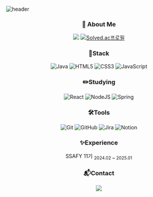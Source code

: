![header](https://capsule-render.vercel.app/api?type=waving&height=150&color=timeGradient&text=Welcom%20to%20Sally’s%20Github&section=header&reversal=false&textBg=false&fontSize=50&fontAlign=50&animation=fadeIn)

<div align = "center">
<h3>🎨 About Me</h3>  

<a href="https://longstream.tistory.com" target="_blank"><img src="https://img.shields.io/badge/Tistory-FF5A4A?style=flat-square&logo=tistory&logoColor=white"/></a>
[![Solved.ac프로필](http://mazassumnida.wtf/api/mini/generate_badge?boj=sdfg1001)](https://solved.ac/sdfg1001)

<h3>🚀Stack</h3> 

![Java](https://img.shields.io/badge/java-%23ED8B00.svg?style=flat-square&logo=java&logoColor=white)
![HTML5](https://img.shields.io/badge/html5-%23E34F26.svg?style=flat-square&logo=html5&logoColor=white)
![CSS3](https://img.shields.io/badge/css3-%231572B6.svg?style=flat-square&logo=css3&logoColor=white)
![JavaScript](https://img.shields.io/badge/javascript-%23323330.svg?style=flat-square&logo=javascript&logoColor=%23F7DF1E)

<h3>✏️Studying</h3>  

![React](https://img.shields.io/badge/react-%2320232a.svg?style=flat-square&logo=react&logoColor=%2361DAFB)
![NodeJS](https://img.shields.io/badge/node.js-6DA55F?style=flat-square&logo=node.js&logoColor=white)
![Spring](https://img.shields.io/badge/spring-%236DB33F.svg?style=flat-square&logo=spring&logoColor=white)

<h3>🛠Tools</h3>  

![Git](https://img.shields.io/badge/git-%23F05033.svg?style=flat-square&logo=git&logoColor=white)
![GitHub](https://img.shields.io/badge/github-%23121011.svg?style=flat-square&logo=github&logoColor=white)
![Jira](https://img.shields.io/badge/jira-%230A0FFF.svg?style=flat-square&logo=jira&logoColor=white)
![Notion](https://img.shields.io/badge/Notion-%23000000.svg?style=flat-square&logo=notion&logoColor=white)

<h3>✨Experience</h3>  

SSAFY 11기 <sub>2024.02 ~ 2025.01</sub>

<h3>📬Contact</h3>  

<a href="mailto:yusohou@gmail.com" target="_blank"><img src="https://img.shields.io/badge/Gmail-D14836?style=flat-square&logo=gmail&logoColor=white"/></a>
</div>

